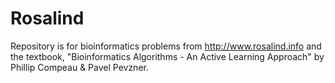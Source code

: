 # Rosalind
Repository is for bioinformatics problems from http://www.rosalind.info and the textbook, "Bioinformatics Algorithms - An Active Learning Approach" by Phillip Compeau &amp; Pavel Pevzner.
